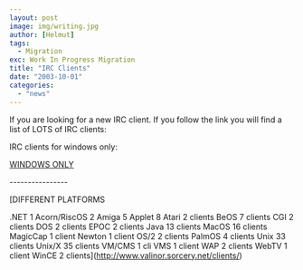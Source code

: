 ```yaml
---
layout: post
image: img/writing.jpg
author: [Helmut]
tags:
  - Migration
exc: Work In Progress Migration
title: "IRC Clients"
date: "2003-10-01"
categories: 
  - "news"
---
```


If you are looking for a new IRC client. If you follow the link you will find a list of LOTS of IRC clients:

IRC clients for windows only:

[WINDOWS ONLY](http://www.valinor.sorcery.net/clients/)

\----------------

[DIFFERENT PLATFORMS

.NET 1 Acorn/RiscOS 2 Amiga 5 Applet 8 Atari 2 clients BeOS 7 clients CGI 2 clients DOS 2 clients EPOC 2 clients Java 13 clients MacOS 16 clients MagicCap 1 client Newton 1 client OS/2 2 clients PalmOS 4 clients Unix 33 clients Unix/X 35 clients VM/CMS 1 cli VMS 1 client WAP 2 clients WebTV 1 client WinCE 2 clients](http://www.valinor.sorcery.net/clients/)
